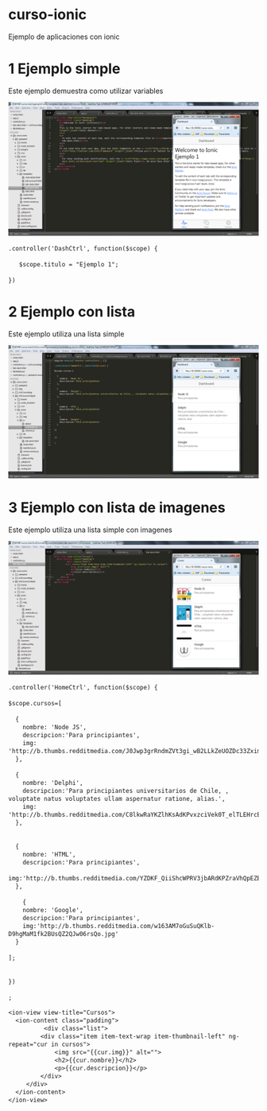 # curso-ionic
Ejemplo de aplicaciones con ionic

# 1 Ejemplo simple
Este ejemplo demuestra como utilizar variables

![Alt text](https://github.com/IONIC-CHILE/curso-ionic/blob/master/img/1.png?raw=true "Optional Title")

```
.controller('DashCtrl', function($scope) {

   $scope.titulo = "Ejemplo 1";

})
```

# 2 Ejemplo con lista
Este ejemplo utiliza una lista simple

![Alt text](https://github.com/IONIC-CHILE/curso-ionic/blob/master/img/2.png?raw=true "Optional Title")



# 3 Ejemplo con lista de imagenes
Este ejemplo utiliza una lista simple con imagenes

![Alt text](https://github.com/IONIC-CHILE/curso-ionic/blob/master/img/3.png?raw=true "Optional Title")

```
.controller('HomeCtrl', function($scope) {

$scope.cursos=[
  
  {
    nombre: 'Node JS',
    descripcion:'Para principiantes',
    img: 'http://b.thumbs.redditmedia.com/J0Jwp3grRndmZVt3gi_wB2LLkZeUOZDc33ZximrJCVQ.jpg'
  },

  {
    nombre: 'Delphi',
    descripcion:'Para principiantes universitarios de Chile, , voluptate natus voluptates ullam aspernatur ratione, alias.',
    img: 'http://b.thumbs.redditmedia.com/C8lkwRaYKZlhKsAdKPvxzciVek0T_elTLEHrcBDGveA.jpg'
  },


  {
    nombre: 'HTML',
    descripcion:'Para principiantes',
    img:'http://b.thumbs.redditmedia.com/YZDKF_QiiShcWPRV3jbARdKPZraVhQpEZBkIR7WaoLQ.jpg'
  },

    {
    nombre: 'Google',
    descripcion:'Para principiantes',
    img:'http://b.thumbs.redditmedia.com/w163AM7oGuSuQKlb-D9hgMaM1fk2BUsQZ2QJw06rsQo.jpg'
  }

];


})

;

```

```
<ion-view view-title="Cursos">
  <ion-content class="padding">
          <div class="list">
         <div class="item item-text-wrap item-thumbnail-left" ng-repeat="cur in cursos">
             <img src="{{cur.img}}" alt="">
             <h2>{{cur.nombre}}</h2>
             <p>{{cur.descripcion}}</p>         
         </div>
     </div>
  </ion-content>
</ion-view>
```
